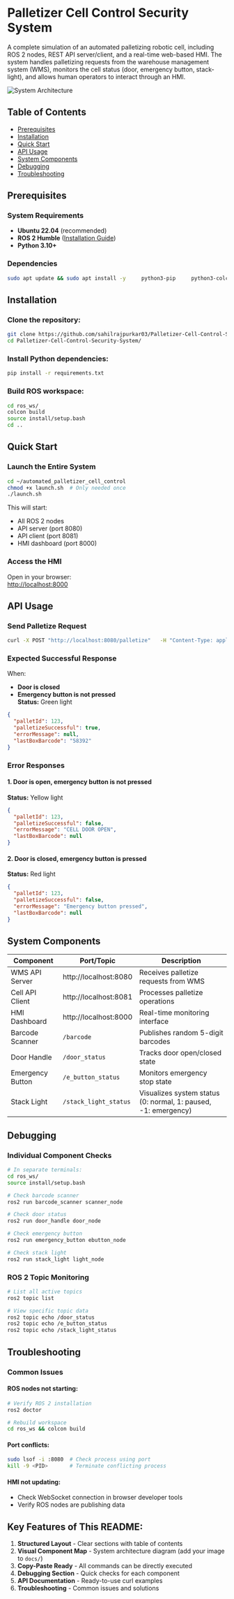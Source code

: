 
# Palletizer Cell Control Security System

A complete simulation of an automated palletizing robotic cell, including ROS 2 nodes, REST API server/client, and a real-time web-based HMI. The system handles palletizing requests from the warehouse management system (WMS), monitors the cell status (door, emergency button, stack-light), and allows human operators to interact through an HMI.

![System Architecture](docs/system_architecture.png)

## Table of Contents
- [Prerequisites](#prerequisites)
- [Installation](#installation)
- [Quick Start](#quick-start)
- [API Usage](#api-usage)
- [System Components](#system-components)
- [Debugging](#debugging)
- [Troubleshooting](#troubleshooting)

## Prerequisites

### System Requirements
- **Ubuntu 22.04** (recommended)
- **ROS 2 Humble** ([Installation Guide](https://docs.ros.org/en/humble/Installation.html))
- **Python 3.10+**

### Dependencies
```bash
sudo apt update && sudo apt install -y     python3-pip     python3-colcon-common-extensions     python3-vcstool     git     build-essential
```

## Installation

### Clone the repository:
```bash
git clone https://github.com/sahilrajpurkar03/Palletizer-Cell-Control-Security-System.git
cd Palletizer-Cell-Control-Security-System/
```

### Install Python dependencies:
```bash
pip install -r requirements.txt
```

### Build ROS workspace:
```bash
cd ros_ws/
colcon build
source install/setup.bash
cd ..
```

## Quick Start

### Launch the Entire System
```bash
cd ~/automated_palletizer_cell_control
chmod +x launch.sh  # Only needed once
./launch.sh
```

This will start:
- All ROS 2 nodes
- API server (port 8080)
- API client (port 8081)
- HMI dashboard (port 8000)

### Access the HMI

Open in your browser:  
[http://localhost:8000](http://localhost:8000)

## API Usage

### Send Palletize Request
```bash
curl -X POST "http://localhost:8080/palletize"   -H "Content-Type: application/json"   -d '{"palletId": 123, "boxCount": 4}'
```

### Expected Successful Response  
When:
- **Door is closed**
- **Emergency button is not pressed**  
**Status:** Green light

```json
{
  "palletId": 123,
  "palletizeSuccessful": true,
  "errorMessage": null,
  "lastBoxBarcode": "58392"
}
```

### Error Responses  

#### 1. Door is open, emergency button is not pressed  
**Status:** Yellow light

```json
{
  "palletId": 123,
  "palletizeSuccessful": false,
  "errorMessage": "CELL DOOR OPEN",
  "lastBoxBarcode": null
}
```

#### 2. Door is closed, emergency button is pressed  
**Status:** Red light

```json
{
  "palletId": 123,
  "palletizeSuccessful": false,
  "errorMessage": "Emergency button pressed",
  "lastBoxBarcode": null
}
```

## System Components

| Component        | Port/Topic           | Description                                  |
|------------------|----------------------|----------------------------------------------|
| WMS API Server   | http://localhost:8080 | Receives palletize requests from WMS         |
| Cell API Client  | http://localhost:8081 | Processes palletize operations               |
| HMI Dashboard    | http://localhost:8000 | Real-time monitoring interface               |
| Barcode Scanner  | `/barcode`           | Publishes random 5-digit barcodes            |
| Door Handle      | `/door_status`       | Tracks door open/closed state                |
| Emergency Button | `/e_button_status`   | Monitors emergency stop state                |
| Stack Light      | `/stack_light_status`| Visualizes system status (0: normal, 1: paused, -1: emergency) |

## Debugging

### Individual Component Checks
```bash
# In separate terminals:
cd ros_ws/
source install/setup.bash

# Check barcode scanner
ros2 run barcode_scanner scanner_node

# Check door status
ros2 run door_handle door_node

# Check emergency button
ros2 run emergency_button ebutton_node

# Check stack light
ros2 run stack_light light_node
```

### ROS 2 Topic Monitoring
```bash
# List all active topics
ros2 topic list

# View specific topic data
ros2 topic echo /door_status
ros2 topic echo /e_button_status
ros2 topic echo /stack_light_status
```

## Troubleshooting

### Common Issues

#### ROS nodes not starting:
```bash
# Verify ROS 2 installation
ros2 doctor

# Rebuild workspace
cd ros_ws && colcon build
```

#### Port conflicts:
```bash
sudo lsof -i :8080  # Check process using port
kill -9 <PID>       # Terminate conflicting process
```

#### HMI not updating:
- Check WebSocket connection in browser developer tools
- Verify ROS nodes are publishing data

## Key Features of This README:

1. **Structured Layout** - Clear sections with table of contents  
2. **Visual Component Map** - System architecture diagram (add your image to `docs/`)  
3. **Copy-Paste Ready** - All commands can be directly executed  
4. **Debugging Section** - Quick checks for each component  
5. **API Documentation** - Ready-to-use curl examples  
6. **Troubleshooting** - Common issues and solutions  
